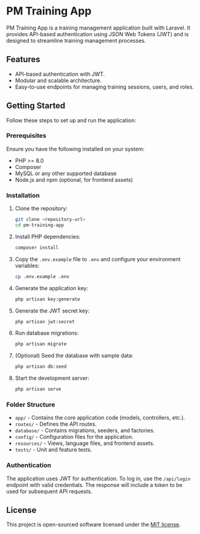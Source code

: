 # PM Training App

PM Training App is a training management application built with Laravel. It provides API-based authentication using JSON Web Tokens (JWT) and is designed to streamline training management processes.

## Features

- API-based authentication with JWT.
- Modular and scalable architecture.
- Easy-to-use endpoints for managing training sessions, users, and roles.

## Getting Started

Follow these steps to set up and run the application:

### Prerequisites

Ensure you have the following installed on your system:

- PHP >= 8.0
- Composer
- MySQL or any other supported database
- Node.js and npm (optional, for frontend assets)

### Installation

1. Clone the repository:
   ```bash
   git clone <repository-url>
   cd pm-training-app
   ```

2. Install PHP dependencies:
   ```bash
   composer install
   ```

3. Copy the `.env.example` file to `.env` and configure your environment variables:
   ```bash
   cp .env.example .env
   ```

4. Generate the application key:
   ```bash
   php artisan key:generate
   ```

5. Generate the JWT secret key:
   ```bash
   php artisan jwt:secret
   ```

6. Run database migrations:
   ```bash
   php artisan migrate
   ```

7. (Optional) Seed the database with sample data:
   ```bash
   php artisan db:seed
   ```

8. Start the development server:
   ```bash
   php artisan serve
   ```

### Folder Structure

- `app/` - Contains the core application code (models, controllers, etc.).
- `routes/` - Defines the API routes.
- `database/` - Contains migrations, seeders, and factories.
- `config/` - Configuration files for the application.
- `resources/` - Views, language files, and frontend assets.
- `tests/` - Unit and feature tests.

### Authentication

The application uses JWT for authentication. To log in, use the `/api/login` endpoint with valid credentials. The response will include a token to be used for subsequent API requests.

## License

This project is open-sourced software licensed under the [MIT license](https://opensource.org/licenses/MIT).
